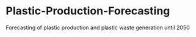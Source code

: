 # Plastic-Production-Forecasting
Forecasting of plastic production and plastic waste generation until 2050 
